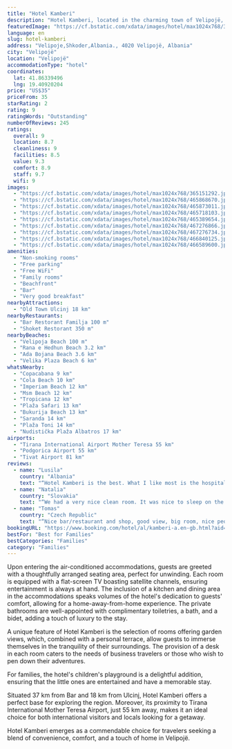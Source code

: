 ```yaml
---
title: "Hotel Kamberi"
description: "Hotel Kamberi, located in the charming town of Velipojë, stands out for its commitment to providing a comfortable and convenient stay for all its guests."
featuredImage: "https://cf.bstatic.com/xdata/images/hotel/max1024x768/365151292.jpg?k=729786a806bb6a7a53a9057454e16f9f75a2661582766cc9b1e2b862ca31dfa5&o=&hp=1"
language: en
slug: hotel-kamberi
address: "Velipoje,Shkoder,Albania., 4020 Velipojë, Albania"
city: "Velipojë"
location: "Velipojë"
accommodationType: "hotel"
coordinates:
  lat: 41.86339496
  lng: 19.40920204
price: "US$35"
priceFrom: 35
starRating: 2
rating: 9
ratingWords: "Outstanding"
numberOfReviews: 245
ratings:
  overall: 9
  location: 8.7
  cleanliness: 9
  facilities: 8.5
  value: 9.3
  comfort: 8.9
  staff: 9.7
  wifi: 9
images:
  - "https://cf.bstatic.com/xdata/images/hotel/max1024x768/365151292.jpg?k=729786a806bb6a7a53a9057454e16f9f75a2661582766cc9b1e2b862ca31dfa5&o=&hp=1"
  - "https://cf.bstatic.com/xdata/images/hotel/max1024x768/465868670.jpg?k=3a204760c8b8881a48630836b0bb9a5dd520e0df1672ad6f8626567ee05297db&o=&hp=1"
  - "https://cf.bstatic.com/xdata/images/hotel/max1024x768/465873011.jpg?k=0723f8bbc03176585674181338c035e901a878ce69f3b384a7c7977f1c4a50d5&o=&hp=1"
  - "https://cf.bstatic.com/xdata/images/hotel/max1024x768/465718103.jpg?k=99b231e200d67fe2a72bfaedb54670dcc37863d2de19a5c7a3c95866b7736e26&o=&hp=1"
  - "https://cf.bstatic.com/xdata/images/hotel/max1024x768/465389654.jpg?k=cfa3e38f4d29ca64148df9ed4a0aa9a18b7bc3d92b2f050f7d397fbbb2d6abb0&o=&hp=1"
  - "https://cf.bstatic.com/xdata/images/hotel/max1024x768/467276866.jpg?k=1821ae786a103a7f10e31334bee7000e111dac07f99039c2bbef393ea3b6a07e&o=&hp=1"
  - "https://cf.bstatic.com/xdata/images/hotel/max1024x768/467276734.jpg?k=e563332355283961091d750679d87d9824f63d91097b61d66d0fdeae73216513&o=&hp=1"
  - "https://cf.bstatic.com/xdata/images/hotel/max1024x768/466840125.jpg?k=5b98c3952d19bcb1f71fe96c03aaaba46d827b7800617f05b82c2ec1a18da69b&o=&hp=1"
  - "https://cf.bstatic.com/xdata/images/hotel/max1024x768/466589600.jpg?k=0c2b688eace4a6531e7c5d097a05c1969b10bf918a3a6535f459d36b1ed25882&o=&hp=1"
amenities:
  - "Non-smoking rooms"
  - "Free parking"
  - "Free WiFi"
  - "Family rooms"
  - "Beachfront"
  - "Bar"
  - "Very good breakfast"
nearbyAttractions:
  - "Old Town Ulcinj 18 km"
nearbyRestaurants:
  - "Bar Restorant Familja 100 m"
  - "Shoket Restorant 350 m"
nearbyBeaches:
  - "Velipoja Beach 100 m"
  - "Rana e Hedhun Beach 3.2 km"
  - "Ada Bojana Beach 3.6 km"
  - "Velika Plaza Beach 6 km"
whatsNearby:
  - "Copacabana 9 km"
  - "Cola Beach 10 km"
  - "Imperiam Beach 12 km"
  - "Msm Beach 12 km"
  - "Tropicana 12 km"
  - "Plaža Safari 13 km"
  - "Bukurija Beach 13 km"
  - "Saranda 14 km"
  - "Plaža Toni 14 km"
  - "Nudistička Plaža Albatros 17 km"
airports:
  - "Tirana International Airport Mother Teresa 55 km"
  - "Podgorica Airport 55 km"
  - "Tivat Airport 81 km"
reviews:
  - name: "Lusila"
    country: "Albania"
    text: "“Hotel Kamberi is the best. What I like most is the hospitality of the owners, the rooms are clean, all the facilities are functional , the location is perfect and a great breakfast is included as well. It feels like home! 🥰”"
  - name: "Natalia"
    country: "Slovakia"
    text: "“We had a very nice clean room. It was nice to sleep on the bed, there is a great mattress. The air conditioner worked perfectly. From the balcony there is a beautiful view of the sea. We were fed very tasty breakfasts - it was a buffet, choose...”"
  - name: "Tomas"
    country: "Czech Republic"
    text: "“Nice bar/restaurant and shop, good view, big room, nice people. Family run business.”"
bookingURL: "https://www.booking.com/hotel/al/kamberi-a.en-gb.html?aid=8035640"
bestFor: "Best for Families"
bestCategories: "Families"
category: "Families"
---
```


Upon entering the air-conditioned accommodations, guests are greeted with a thoughtfully arranged seating area, perfect for unwinding. Each room is equipped with a flat-screen TV boasting satellite channels, ensuring entertainment is always at hand. The inclusion of a kitchen and dining area in the accommodations speaks volumes of the hotel's dedication to guests' comfort, allowing for a home-away-from-home experience. The private bathrooms are well-appointed with complimentary toiletries, a bath, and a bidet, adding a touch of luxury to the stay.

A unique feature of Hotel Kamberi is the selection of rooms offering garden views, which, combined with a personal terrace, allow guests to immerse themselves in the tranquility of their surroundings. The provision of a desk in each room caters to the needs of business travelers or those who wish to pen down their adventures.

For families, the hotel's children's playground is a delightful addition, ensuring that the little ones are entertained and have a memorable stay.

Situated 37 km from Bar and 18 km from Ulcinj, Hotel Kamberi offers a perfect base for exploring the region. Moreover, its proximity to Tirana International Mother Teresa Airport, just 55 km away, makes it an ideal choice for both international visitors and locals looking for a getaway.

Hotel Kamberi emerges as a commendable choice for travelers seeking a blend of convenience, comfort, and a touch of home in Velipojë.